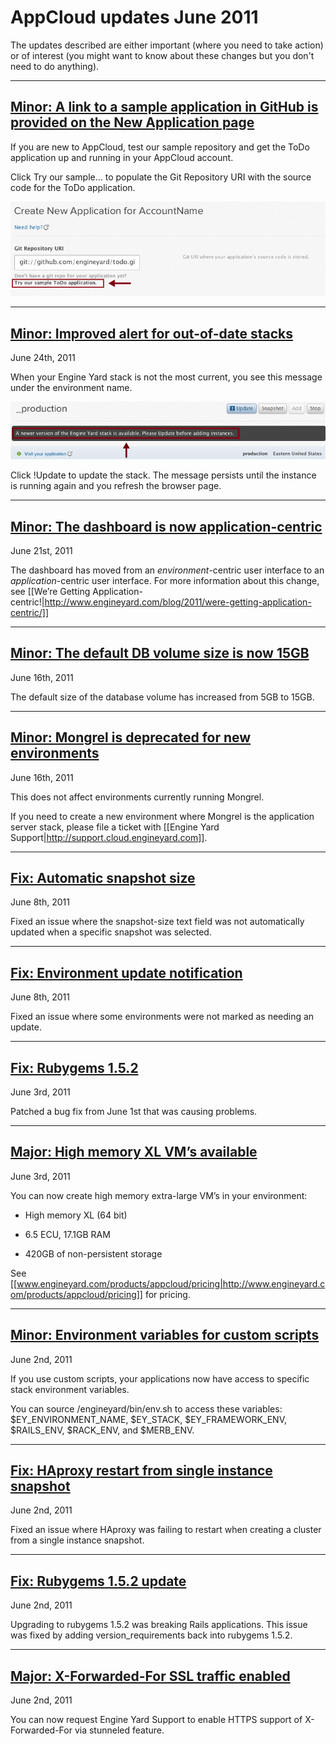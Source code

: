 # AppCloud updates June 2011

The updates described are either important (where you need to take action) or of interest (you might want to know about these changes but you don't need to do anything). 

---

<a href=#update13><h2 id="update13"> Minor: A link to a sample application in GitHub is provided on the New Application page </h2></a>

If you are new to AppCloud, test our sample repository and get the ToDo application up and running in your AppCloud account. 

Click Try our sample… to populate the Git Repository URI with the source code for the ToDo application.

![Try our sample ToDo application](images/github_sample_repo.png)

---

<a href=#update12><h2 id="update12"> Minor: Improved alert for out-of-date stacks </h2></a>

June 24th, 2011

When your Engine Yard stack is not the most current, you see this message under the environment name. 

![Stack update notice](images/stack_update_notice.png)

Click !Update to update the stack. The message persists until the instance is running again and you refresh the browser page. 


---

<a href=#update11><h2 id="update11"> Minor: The dashboard is now application-centric </h2></a>

June 21st, 2011

The dashboard has moved from an *environment*-centric user interface to an *application*-centric user interface. For more information about this change, see [[We’re Getting Application-centric!|http://www.engineyard.com/blog/2011/were-getting-application-centric/]]

---

<a href=#update10><h2 id="update10"> Minor: The default DB volume size is now 15GB </h2></a>

June 16th, 2011

The default size of the database volume has increased from 5GB to 15GB.

---

<a href=#update9><h2 id="update9"> Minor: Mongrel is deprecated for new environments  </h2></a>

June 16th, 2011

This does not affect environments currently running Mongrel. 

If you need to create a new environment where Mongrel is the application server stack, please file a ticket with [[Engine Yard Support|http://support.cloud.engineyard.com]].

---

<a href=#update8><h2 id="update8"> Fix: Automatic snapshot size </h2></a>

June 8th, 2011

Fixed an issue where the snapshot-size text field was not automatically updated when a specific snapshot was selected.

---

<a href=#update7><h2 id="update7"> Fix: Environment update notification </h2></a>

June 8th, 2011

Fixed an issue where some environments were not marked as needing an update.

---

<a href=#update6><h2 id="update6"> Fix: Rubygems 1.5.2 </h2></a>

June 3rd, 2011

Patched a bug fix from June 1st that was causing problems.

---

<a href=#update5><h2 id="update5"> **Major:** High memory XL VM’s available </h2></a>

June 3rd, 2011

You can now create high memory extra-large VM’s in your environment:

* High memory XL (64 bit)

* 6.5 ECU, 17.1GB RAM

* 420GB of non-persistent storage

See [[www.engineyard.com/products/appcloud/pricing|http://www.engineyard.com/products/appcloud/pricing]] for pricing.

---

<a href=#update4><h2 id="update4"> Minor: Environment variables for custom scripts </h2></a>

June 2nd, 2011

If you use custom scripts, your applications now have access to specific stack environment variables. 

You can source /engineyard/bin/env.sh to access these variables: $EY_ENVIRONMENT_NAME, $EY_STACK, $EY_FRAMEWORK_ENV, $RAILS_ENV, $RACK_ENV, and $MERB_ENV.


---

<a href=#update3><h2 id="update3"> Fix: HAproxy restart from single instance snapshot </h2></a>

June 2nd, 2011

Fixed an issue where HAproxy was failing to restart when creating a cluster from a single instance snapshot.

---

<a href=#update2><h2 id="update2"> Fix: Rubygems 1.5.2 update</h2></a>

June 2nd, 2011

Upgrading to rubygems 1.5.2 was breaking Rails applications. This issue was fixed by adding version_requirements back into rubygems 1.5.2.


---

<a href=#update1> <h2 id="update1"> **Major:** X-Forwarded-For SSL traffic enabled </h2></a>

June 2nd, 2011

You can now request Engine Yard Support to enable HTTPS support of X-Forwarded-For via stunneled feature.



[1]: #update1        "update1"
[2]: #update2        "update2"
[3]: #update3        "update3"
[4]: #update4        "update4"
[5]: #update5        "update5"
[6]: #update6        "update6"
[7]: #update7        "update7"
[8]: #update8        "update8"
[9]: #update9        "update9"
[10]: #update10        "update10"
[11]: #update11        "update11"
[12]: #update12        "update12"
[13]: #update13        "update13"